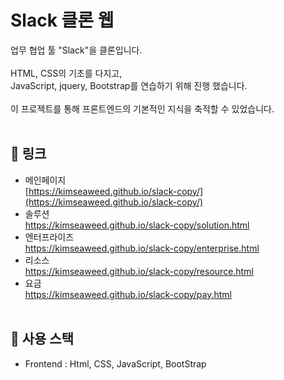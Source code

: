 # Slack 클론 웹<br>
업무 협업 툴 "Slack"을 클론입니다.<br><br>
HTML, CSS의 기초를 다지고,<br>
JavaScript, jquery, Bootstrap를 연습하기 위해 진행 했습니다.
<br><br>
이 프로젝트를 통해 프론트엔드의 기본적인 지식을 축적할 수 있었습니다.
<br><br>

## 🔗 링크
* 메인페이지<br>[https://kimseaweed.github.io/slack-copy/](https://kimseaweed.github.io/slack-copy/)
* 솔루션<br>https://kimseaweed.github.io/slack-copy/solution.html
* 엔터프라이즈<br>https://kimseaweed.github.io/slack-copy/enterprise.html
* 리소스<br>https://kimseaweed.github.io/slack-copy/resource.html
* 요금<br>https://kimseaweed.github.io/slack-copy/pay.html
<br><br>

## 🔧 사용 스택
* Frontend : Html, CSS, JavaScript, BootStrap
<br>
